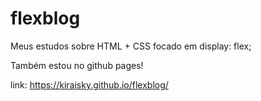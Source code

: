 # flexblog
Meus estudos sobre HTML + CSS focado em display: flex;

Também estou no github pages!

link: https://kiraisky.github.io/flexblog/
